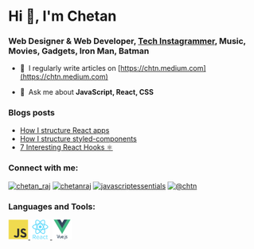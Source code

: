 <h1>Hi 👋, I'm Chetan</h1>
<h3>Web Designer & Web Developer, <a href="https://www.instagram.com/javascriptessentials/">Tech Instagrammer</a>, Music, Movies, Gadgets, Iron Man, Batman</h3>

- 📝 &nbsp;I regularly write articles on [https://chtn.medium.com](https://chtn.medium.com)

- 💬 &nbsp;Ask me about **JavaScript, React, CSS**

### Blogs posts
<!-- BLOG-POST-LIST:START -->
* [How I structure React apps](https://javascript.plainenglish.io/how-i-structure-react-apps-a76304277786)
* [How I structure styled-components](https://javascript.plainenglish.io/how-i-structure-styled-components-9f139adc9032)
* [7 Interesting React Hooks ⚛️](https://javascript.plainenglish.io/7-interesting-react-hooks-%EF%B8%8F-d7f6868110440)
<!-- BLOG-POST-LIST:END -->

<h3 align="left">Connect with me:</h3>
<p align="left">
<a href="https://twitter.com/chetan_raj" target="blank"><img align="center" src="https://raw.githubusercontent.com/rahuldkjain/github-profile-readme-generator/master/src/images/icons/Social/twitter.svg" alt="chetan_raj" height="30" width="40" /></a>
<a href="https://codesandbox.com/chetanraj" target="blank"><img align="center" src="https://cdn.jsdelivr.net/npm/simple-icons@3.0.1/icons/codesandbox.svg" alt="chetanraj" height="30" width="40" /></a>
<a href="https://instagram.com/javascriptessentials" target="blank"><img align="center" src="https://raw.githubusercontent.com/rahuldkjain/github-profile-readme-generator/master/src/images/icons/Social/instagram.svg" alt="javascriptessentials" height="30" width="40" /></a>
<a href="https://medium.com/@chtn" target="blank"><img align="center" src="https://raw.githubusercontent.com/rahuldkjain/github-profile-readme-generator/master/src/images/icons/Social/medium.svg" alt="@chtn" height="30" width="40" /></a>
</p>

<h3 align="left">Languages and Tools:</h3>
<p align="left"> <a href="https://developer.mozilla.org/en-US/docs/Web/JavaScript" target="_blank"> <img src="https://raw.githubusercontent.com/devicons/devicon/master/icons/javascript/javascript-original.svg" alt="javascript" width="40" height="40"/> </a> <a href="https://reactjs.org/" target="_blank"> <img src="https://raw.githubusercontent.com/devicons/devicon/master/icons/react/react-original-wordmark.svg" alt="react" width="40" height="40"/> </a> <a href="https://vuejs.org/" target="_blank"> <img src="https://raw.githubusercontent.com/devicons/devicon/master/icons/vuejs/vuejs-original-wordmark.svg" alt="vuejs" width="40" height="40"/> </a> </p>
